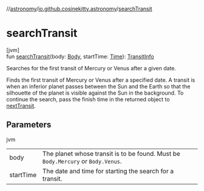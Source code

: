 //[astronomy](../../index.md)/[io.github.cosinekitty.astronomy](index.md)/[searchTransit](search-transit.md)

# searchTransit

[jvm]\
fun [searchTransit](search-transit.md)(body: [Body](-body/index.md), startTime: [Time](-time/index.md)): [TransitInfo](-transit-info/index.md)

Searches for the first transit of Mercury or Venus after a given date.

Finds the first transit of Mercury or Venus after a specified date. A transit is when an inferior planet passes between the Sun and the Earth so that the silhouette of the planet is visible against the Sun in the background. To continue the search, pass the finish time in the returned object to [nextTransit](next-transit.md).

## Parameters

jvm

| | |
|---|---|
| body | The planet whose transit is to be found. Must be `Body.Mercury` or `Body.Venus`. |
| startTime | The date and time for starting the search for a transit. |

